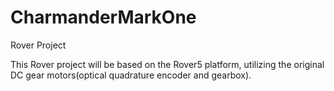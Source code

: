# CharmanderMarkOne
Rover Project

This Rover project will be based on the Rover5 platform, utilizing the original DC gear motors(optical quadrature encoder and gearbox).

